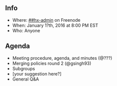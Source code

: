 ## Info
* Where: [##hx-admin](https://kiwiirc.com/client/chat.freenode.net/##hx-admin) on Freenode
* When: January 1?th, 2016 at 8:00 PM EST
* Who: Anyone

## Agenda
* Meeting procedure, agenda, and minutes (@???)
* Merging policies round 2 (@gsingh93)
* Subgroups
* [your suggestion here?]
* General Q&A
